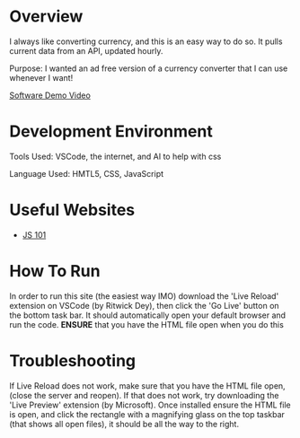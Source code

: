 # Overview


I always like converting currency, and this is an easy way to do so. It pulls current data from an API, updated hourly.

Purpose: I wanted an ad free version of a currency converter that I can use whenever I want!

[Software Demo Video](https://youtu.be/2PO3RxJSwOA)

# Development Environment

Tools Used: VSCode, the internet, and AI to help with css

Language Used: HMTL5, CSS, JavaScript

# Useful Websites

* [JS 101](https://javascript.info/first-steps)

# How To Run

In order to run this site (the easiest way IMO) download the 'Live Reload' extension on VSCode (by Ritwick Dey), then click the 'Go Live' button on the bottom task bar. It should automatically open your default browser and run the code. **ENSURE** that you have the HTML file open when you do this

# Troubleshooting

If Live Reload does not work, make sure that you have the HTML file open, (close the server and reopen). If that does not work, try downloading the 'Live Preview' extension (by Microsoft). Once installed ensure the HTML file is open, and click the rectangle with a magnifying glass on the top taskbar (that shows all open files), it should be all the way to the right.
